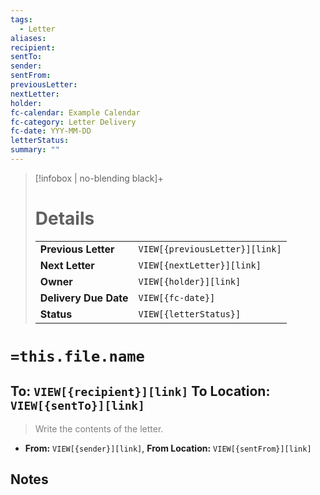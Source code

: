 ```yaml
---
tags:
  - Letter
aliases:
recipient:
sentTo:
sender:
sentFrom:
previousLetter:
nextLetter:
holder:
fc-calendar: Example Calendar
fc-category: Letter Delivery
fc-date: YYY-MM-DD
letterStatus:
summary: ""
---
```


> [!infobox | no-blending black]+ <font color="#ffffff">Infobox</font>
> # Details
> |  |  |
> |---|---|
> | **Previous Letter** | `VIEW[{previousLetter}][link]` |
> | **Next Letter** | `VIEW[{nextLetter}][link]` |
> | **Owner** | `VIEW[{holder}][link]` |
> | **Delivery Due Date** | `VIEW[{fc-date}]` |
> | **Status** | `VIEW[{letterStatus}]` |

# `=this.file.name`

## **To:** `VIEW[{recipient}][link]` **To Location:** `VIEW[{sentTo}][link]`

> <font color="#7f7f7f">Write the contents of the letter.</font>

- **From:** `VIEW[{sender}][link]`, **From Location:** `VIEW[{sentFrom}][link]`

## Notes



